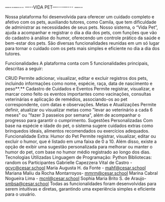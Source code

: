 —--—--- —--VIDA PET—---—--- —--

Nossa plataforma foi desenvolvida para oferecer um cuidado completo e afetivo com os pets, auxiliando tutores, como Camila, que tem dificuldade de administrar as necessidades de seus pets. Nosso sistema, o “Vida Pet”, ajuda a acompanhar e registrar o dia a dia dos pets, com funções que vão do cadastro à análise do humor, oferecendo um controle prático da saúde e bem-estar dos pets. São diversas funcionalidades reunidas em um só lugar para tornar o cuidado com os pets mais simples e eficiente no dia a dia dos tutores.

Funcionalidades
A plataforma conta com 5 funcionalidades principais, descritas a seguir:

CRUD
Permite adicionar, visualizar, editar e excluir registros dos pets, incluindo informações como nome, espécie, raça, data de nascimento e peso**.**
Cadastro de Cuidados e Eventos
Permite registrar, visualizar, e marcar como feito os eventos importantes como vacinações, consultas veterinárias e aplicação de remédios, associando-os ao pet correspondente, com datas e observações.
Metas e Atualizações
Permite definir, atualizar ou visualizar metas como "levar ao veterinário a cada 6 meses" ou "fazer 3 passeios por semana", além de acompanhar o progresso para garantir o cumprimento.
Sugestões Personalizadas
Com base na espécie e idade do pet, o sistema sugere cuidados extras como brinquedos ideais, alimentos recomendados ou exercícios adequados.
Funcionalidade Extra: Humor do Pet
Permite registrar, visualizar, editar ou excluir o humor, que é listado em uma faixa de 0 a 10. Além disso, existe a opção de exibir uma sugestão personalizada para melhorar ou manter o humor do pet, com base no humor médio registrado ao longo dos dias.
Tecnologias Utilizadas
Linguagem de Programação: Python
Bibliotecas:
random
os
Participantes
Gabrielle Capezzera Vital de Castro - gcvc@cesar.school
Maria Augusta H. da Fonte - mahf@cesar.school
Mariana Maliu da Rocha Montarroyos- mmrm@cesar.school
Marina Cabral Nogueira Lima - mcnl@cesar.school
Sophia Maria Brito S. de Araujo- smbsa@cesar.school
Todas as funcionalidades foram desenvolvidas para serem intuitivas e diretas, garantindo uma experiência simples e eficiente para o usuário.

